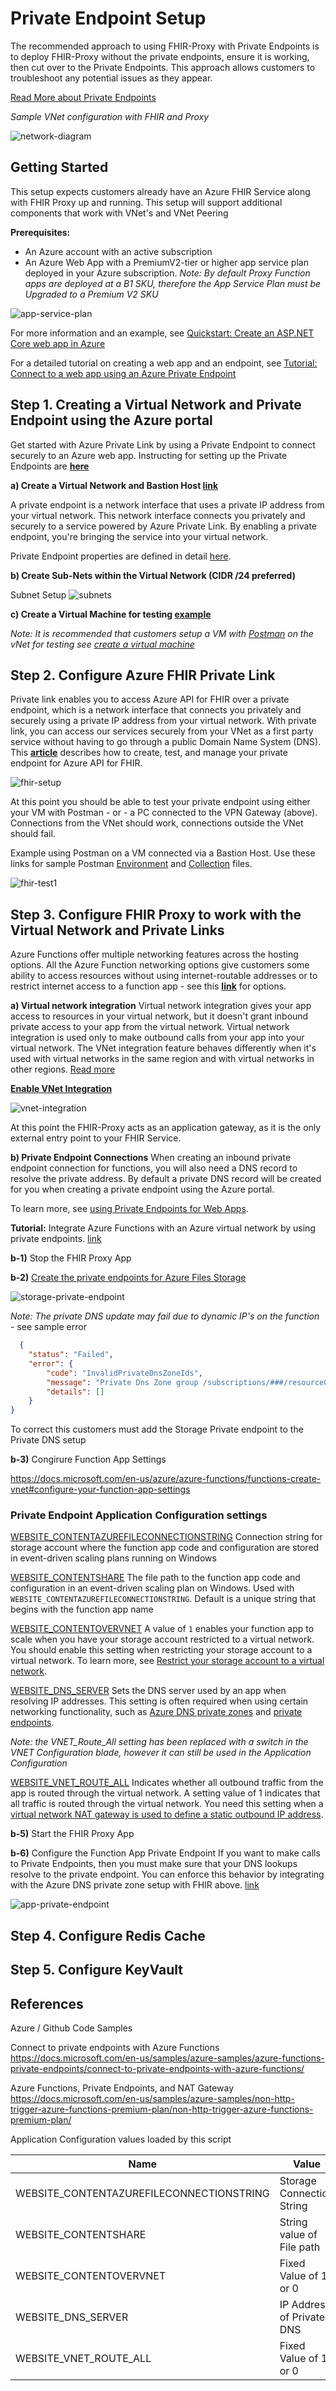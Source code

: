 # Private Endpoint Setup 

The recommended approach to using FHIR-Proxy with Private Endpoints is to deploy FHIR-Proxy without the private endpoints, ensure it is working, then cut over to the Private Endpoints.  This approach allows customers to troubleshoot any potential issues as they appear. 

[Read More about Private Endpoints](https://docs.microsoft.com/en-us/azure/private-link/private-endpoint-overview)

_Sample VNet configuration with FHIR and Proxy_

![network-diagram](./images/private-endpoints/network-diagram.png)
  
## Getting Started 
This setup expects customers already have an Azure FHIR Service along with FHIR Proxy up and running.  This setup will support additional components that work with VNet's and VNet Peering

**Prerequisites:**
- An Azure account with an active subscription
- An Azure Web App with a PremiumV2-tier or higher app service plan deployed in your Azure subscription.  _Note:  By default Proxy Function apps are deployed at a B1 SKU, therefore the App Service Plan must be Upgraded to a Premium V2 SKU_

![app-service-plan](./images/private-endpoints/app-service-plan.png) 

For more information and an example, see [Quickstart: Create an ASP.NET Core web app in Azure](https://docs.microsoft.com/en-us/azure/app-service/quickstart-dotnetcore)
  
For a detailed tutorial on creating a web app and an endpoint, see [Tutorial: Connect to a web app using an Azure Private Endpoint](https://docs.microsoft.com/en-us/azure/private-link/tutorial-private-endpoint-webapp-portal)


## Step 1. Creating a Virtual Network and Private Endpoint using the Azure portal 
Get started with Azure Private Link by using a Private Endpoint to connect securely to an Azure web app.  Instructing for setting up the Private Endpoints are **[here](https://docs.microsoft.com/en-us/azure/private-link/create-private-endpoint-portal)**

**a) Create a Virtual Network and Bastion Host [link](https://docs.microsoft.com/en-us/azure/private-link/create-private-endpoint-portal#create-a-virtual-network-and-bastion-host)**  

A private endpoint is a network interface that uses a private IP address from your virtual network. This network interface connects you privately and securely to a service powered by Azure Private Link. By enabling a private endpoint, you're bringing the service into your virtual network.    

Private Endpoint properties are defined in detail [here](https://docs.microsoft.com/en-us/azure/private-link/private-endpoint-overview#private-endpoint-properties).


**b) Create Sub-Nets within the Virtual Network (CIDR /24 preferred)**

Subnet Setup 
![subnets](./images/private-endpoints/vnet-subnets.png)

**c) Create a Virtual Machine for testing [example](https://docs.microsoft.com/en-us/azure/private-link/create-private-endpoint-portal#create-a-virtual-machine)**

  
_Note:  It is recommended that customers setup a VM with [Postman](https://www.postman.com/) on the vNet for testing see [create a virtual machine](https://docs.microsoft.com/en-us/azure/private-link/create-private-endpoint-portal#create-a-virtual-machine)_



## Step 2.  Configure Azure FHIR Private Link   
Private link enables you to access Azure API for FHIR over a private endpoint, which is a network interface that connects you privately and securely using a private IP address from your virtual network. With private link, you can access our services securely from your VNet as a first party service without having to go through a public Domain Name System (DNS). This **[article](https://docs.microsoft.com/en-us/azure/healthcare-apis/azure-api-for-fhir/configure-private-link)** describes how to create, test, and manage your private endpoint for Azure API for FHIR.

![fhir-setup](./images/private-endpoints/fhir-setup.png)


At this point you should be able to test your private endpoint using either your VM with Postman - or - a PC connected to the VPN Gateway (above).  Connections from the VNet should work, connections outside the VNet should fail.

Example using Postman on a VM connected via a Bastion Host.  Use these links for sample Postman [Environment](../samples/private_endpoint.postman_environment.json) and [Collection](../samples/FHIR_Commands.postman_collection.json) files. 

![fhir-test1](./images/private-endpoints/test-fhir1.png)

## Step 3.  Configure FHIR Proxy to work with the Virtual Network and Private Links
Azure Functions offer multiple networking features across the hosting options. All the Azure Function networking options give customers some ability to access resources without using internet-routable addresses or to restrict internet access to a function app - see this **[link](https://docs.microsoft.com/en-us/azure/azure-functions/functions-networking-options)** for options. 

**a) Virtual network integration**
Virtual network integration gives your app access to resources in your virtual network, but it doesn't grant inbound private access to your app from the virtual network.  Virtual network integration is used only to make outbound calls from your app into your virtual network. The VNet integration feature behaves differently when it's used with virtual networks in the same region and with virtual networks in other regions.  [Read more](https://docs.microsoft.com/en-us/azure/azure-functions/functions-networking-options#virtual-network-integration)

**[Enable VNet Integration](https://docs.microsoft.com/en-us/azure/azure-functions/functions-networking-options#enable-vnet-integration)**

![vnet-integration](./images/private-endpoints/vnet-integration.png)
   
At this point the FHIR-Proxy acts as an application gateway, as it is the only external entry point to your FHIR Service.  
  
  
**b) Private Endpoint Connections**
When creating an inbound private endpoint connection for functions, you will also need a DNS record to resolve the private address. By default a private DNS record will be created for you when creating a private endpoint using the Azure portal.

To learn more, see [using Private Endpoints for Web Apps](https://docs.microsoft.com/en-us/azure/app-service/networking/private-endpoint).


**Tutorial:** Integrate Azure Functions with an Azure virtual network by using private endpoints. [link](https://docs.microsoft.com/en-us/azure/azure-functions/functions-create-vnet)

**b-1)** Stop the FHIR Proxy App
 
**b-2)** [Create the private endpoints for Azure Files Storage](https://docs.microsoft.com/en-us/azure/azure-functions/functions-create-vnet#lock-down-your-storage-account)

![storage-private-endpoint](./images/private-endpoints/storage-private-endpoint.png)

_Note: The private DNS update may fail due to dynamic IP's on the function_ - see sample error
```json
  {
    "status": "Failed",
    "error": {
        "code": "InvalidPrivateDnsZoneIds",
        "message": "Private Dns Zone group /subscriptions/###/resourceGroups/rg-fhir-dev-northcentralus-1432/providers/Microsoft.Network/privateEndpoints/pi-proxy4910-store/privateDnsZoneGroups/default has invalid private dns zone ids .",
        "details": []
    }
}
```
To correct this customers must add the Storage Private endpoint to the Private DNS setup 

**b-3)** Congirure Function App Settings  

https://docs.microsoft.com/en-us/azure/azure-functions/functions-create-vnet#configure-your-function-app-settings

### Private Endpoint Application Configuration settings 

[WEBSITE_CONTENTAZUREFILECONNECTIONSTRING](https://docs.microsoft.com/en-us/azure/azure-functions/functions-app-settings#website_contentazurefileconnectionstring) 
Connection string for storage account where the function app code and configuration are stored in event-driven scaling plans running on Windows 

[WEBSITE_CONTENTSHARE](https://docs.microsoft.com/en-us/azure/azure-functions/functions-app-settings#website_contentshare)
The file path to the function app code and configuration in an event-driven scaling plan on Windows. Used with ```WEBSITE_CONTENTAZUREFILECONNECTIONSTRING```. Default is a unique string that begins with the function app name

[WEBSITE_CONTENTOVERVNET](https://docs.microsoft.com/en-us/azure/azure-functions/functions-app-settings#website_contentovervnet)
A value of ```1``` enables your function app to scale when you have your storage account restricted to a virtual network. You should enable this setting when restricting your storage account to a virtual network. To learn more, see [Restrict your storage account to a virtual network](https://docs.microsoft.com/en-us/azure/azure-functions/configure-networking-how-to#restrict-your-storage-account-to-a-virtual-network).

[WEBSITE_DNS_SERVER](https://docs.microsoft.com/en-us/azure/azure-functions/functions-app-settings#website_dns_server)
Sets the DNS server used by an app when resolving IP addresses. This setting is often required when using certain networking functionality, such as [Azure DNS private zones](https://docs.microsoft.com/en-us/azure/azure-functions/functions-networking-options#azure-dns-private-zones) and [private endpoints](https://docs.microsoft.com/en-us/azure/azure-functions/functions-networking-options#restrict-your-storage-account-to-a-virtual-network).

_Note:  the VNET_Route_All setting has been replaced with a switch in the VNET Configuration blade, however it can still be used in the Application Configuration_
  
[WEBSITE_VNET_ROUTE_ALL](https://docs.microsoft.com/en-us/azure/azure-functions/functions-app-settings#website_vnet_route_all)
Indicates whether all outbound traffic from the app is routed through the virtual network. A setting value of 1 indicates that all traffic is routed through the virtual network. You need this setting when a [virtual network NAT gateway is used to define a static outbound IP address](https://docs.microsoft.com/en-us/azure/azure-functions/functions-how-to-use-nat-gateway).

**b-5)** Start the FHIR Proxy App

**b-6)** Configure the Function App Private Endpoint
If you want to make calls to Private Endpoints, then you must make sure that your DNS lookups resolve to the private endpoint. You can enforce this behavior by integrating with the Azure DNS private zone setup with FHIR above. [link](https://docs.microsoft.com/en-us/azure/azure-functions/functions-networking-options#private-endpoints)

![app-private-endpoint](./images/private-endpoints/proxy-app-private-endpoint.png)

 
## Step 4.  Configure Redis Cache 

## Step 5.  Configure KeyVault 

## References 

Azure / Github Code Samples 

Connect to private endpoints with Azure Functions
https://docs.microsoft.com/en-us/samples/azure-samples/azure-functions-private-endpoints/connect-to-private-endpoints-with-azure-functions/ 

Azure Functions, Private Endpoints, and NAT Gateway
https://docs.microsoft.com/en-us/samples/azure-samples/non-http-trigger-azure-functions-premium-plan/non-http-trigger-azure-functions-premium-plan/ 
  

Application Configuration values loaded by this script 

Name                                     | Value                      | Located              
-----------------------------------------|----------------------------|-------------------- 
WEBSITE_CONTENTAZUREFILECONNECTIONSTRING | Storage Connection String  | App Service Config 
WEBSITE_CONTENTSHARE                     | String value of File path  | App Service Config 
WEBSITE_CONTENTOVERVNET                  | Fixed Value of 1 or 0      | App Service Config 
WEBSITE_DNS_SERVER                       | IP Address of Private DNS  | App Service Config
WEBSITE_VNET_ROUTE_ALL                   | Fixed Value of 1 or 0      | App Service Config 


